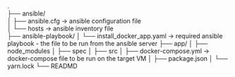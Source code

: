 .                                                                                                                                                                         
├── ansible/                                                                                                                                                            
│   ├── ansible.cfg → ansible configuration file                                                                                                                         
│   └── hosts → ansible inventory file                                                                                                                                  
├── ansible-playbook/
│   └── install_docker_app.yaml → required ansible playbook - the file to be run from the ansible server
├── app/
│   ├── node_modules 
│   ├── spec 
│   ├── src 
│   ├── docker-compose.yml → docker-compose file to be run on the target VM
│   ├── package.json 
│   └── yarn.lock 
└── READMD
